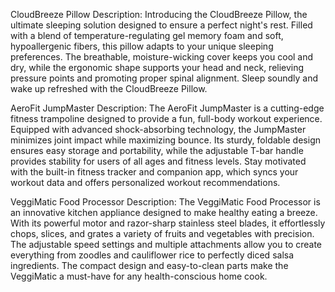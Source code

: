 CloudBreeze Pillow
Description: Introducing the CloudBreeze Pillow, the ultimate sleeping solution designed to ensure a perfect night's rest. Filled with a blend of temperature-regulating gel memory foam and soft, hypoallergenic fibers, this pillow adapts to your unique sleeping preferences. The breathable, moisture-wicking cover keeps you cool and dry, while the ergonomic shape supports your head and neck, relieving pressure points and promoting proper spinal alignment. Sleep soundly and wake up refreshed with the CloudBreeze Pillow.

AeroFit JumpMaster
Description: The AeroFit JumpMaster is a cutting-edge fitness trampoline designed to provide a fun, full-body workout experience. Equipped with advanced shock-absorbing technology, the JumpMaster minimizes joint impact while maximizing bounce. Its sturdy, foldable design ensures easy storage and portability, while the adjustable T-bar handle provides stability for users of all ages and fitness levels. Stay motivated with the built-in fitness tracker and companion app, which syncs your workout data and offers personalized workout recommendations.

VeggiMatic Food Processor
Description: The VeggiMatic Food Processor is an innovative kitchen appliance designed to make healthy eating a breeze. With its powerful motor and razor-sharp stainless steel blades, it effortlessly chops, slices, and grates a variety of fruits and vegetables with precision. The adjustable speed settings and multiple attachments allow you to create everything from zoodles and cauliflower rice to perfectly diced salsa ingredients. The compact design and easy-to-clean parts make the VeggiMatic a must-have for any health-conscious home cook.
